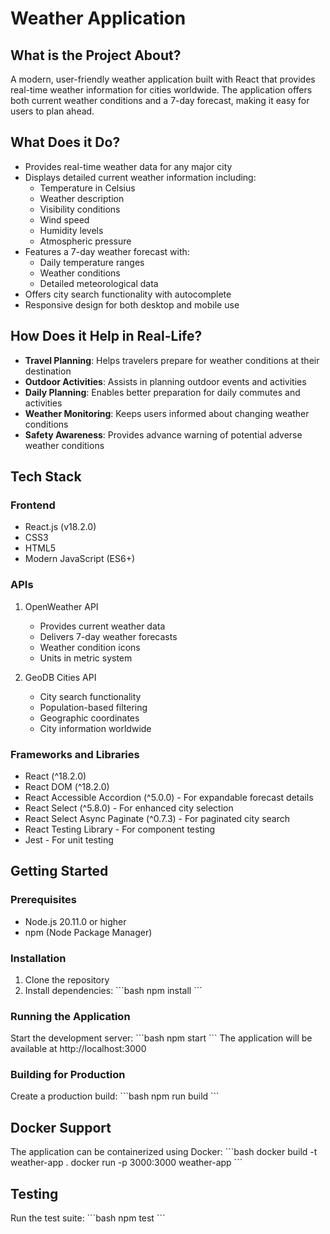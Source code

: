 # Weather Application

## What is the Project About?
A modern, user-friendly weather application built with React that provides real-time weather information for cities worldwide. The application offers both current weather conditions and a 7-day forecast, making it easy for users to plan ahead.

## What Does it Do?
- Provides real-time weather data for any major city
- Displays detailed current weather information including:
  - Temperature in Celsius
  - Weather description
  - Visibility conditions
  - Wind speed
  - Humidity levels
  - Atmospheric pressure
- Features a 7-day weather forecast with:
  - Daily temperature ranges
  - Weather conditions
  - Detailed meteorological data
- Offers city search functionality with autocomplete
- Responsive design for both desktop and mobile use

## How Does it Help in Real-Life?
- **Travel Planning**: Helps travelers prepare for weather conditions at their destination
- **Outdoor Activities**: Assists in planning outdoor events and activities
- **Daily Planning**: Enables better preparation for daily commutes and activities
- **Weather Monitoring**: Keeps users informed about changing weather conditions
- **Safety Awareness**: Provides advance warning of potential adverse weather conditions

## Tech Stack
### Frontend
- React.js (v18.2.0)
- CSS3
- HTML5
- Modern JavaScript (ES6+)

### APIs
1. OpenWeather API
   - Provides current weather data
   - Delivers 7-day weather forecasts
   - Weather condition icons
   - Units in metric system

2. GeoDB Cities API
   - City search functionality
   - Population-based filtering
   - Geographic coordinates
   - City information worldwide

### Frameworks and Libraries
- React (^18.2.0)
- React DOM (^18.2.0)
- React Accessible Accordion (^5.0.0) - For expandable forecast details
- React Select (^5.8.0) - For enhanced city selection
- React Select Async Paginate (^0.7.3) - For paginated city search
- React Testing Library - For component testing
- Jest - For unit testing

## Getting Started

### Prerequisites
- Node.js 20.11.0 or higher
- npm (Node Package Manager)

### Installation
1. Clone the repository
2. Install dependencies:
\`\`\`bash
npm install
\`\`\`

### Running the Application
Start the development server:
\`\`\`bash
npm start
\`\`\`
The application will be available at http://localhost:3000

### Building for Production
Create a production build:
\`\`\`bash
npm run build
\`\`\`

## Docker Support
The application can be containerized using Docker:
\`\`\`bash
docker build -t weather-app .
docker run -p 3000:3000 weather-app
\`\`\`

## Testing
Run the test suite:
\`\`\`bash
npm test
\`\`\`
